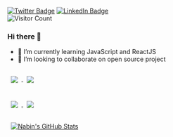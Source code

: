 [![Twitter Badge](https://img.shields.io/badge/Twitter-Profile-informational?style=flat&logo=twitter&logoColor=white&color=1CA2F1)](https://twitter.com/ahmednabin)
[![LinkedIn Badge](https://img.shields.io/badge/LinkedIn-Profile-informational?style=flat&logo=linkedin&logoColor=white&color=0D76A8)](https://www.linkedin.com/in/ahmednabin/) \
![Visitor Count](https://profile-counter.glitch.me/{nabin47}/count.svg)



### Hi there 👋

<!--I am Jubair Ahmed Nabin, currently working as a Lecturer in the Department of CSE at IUBAT. I have finished my graduation from the Department of CSE at CUET.-->


<!-- **nabin47/nabin47** is a ✨ _special_ ✨ repository because its `README.md` (this file) appears on your GitHub profile.

Here are some ideas to get you started: -->

- 🌱 I’m currently learning JavaScript and ReactJS
- 👯 I’m looking to collaborate on open source project
<!-- - 🤔 I’m looking for help with ...
- 💬 Ask me about ...
- 📫 How to reach me: ...
- 😄 Pronouns: ...
- ⚡ Fun fact: ... -->

<a href="https://github.com/nabin47/housing-price-prediction-app">
  <img align="center" style="margin:1rem 0.5rem" src="https://github-readme-stats.vercel.app/api/pin/?username=nabin47&repo=housing-price-prediction-app&title_color=ffffff&text_color=c9cacc&icon_color=4AB197&bg_color=0d1117" />
</a>

<a href="https://github.com/nabin47/m-edit">
  <img align="center" style="margin:0.5rem" src="https://github-readme-stats.vercel.app/api/pin/?username=nabin47&repo=m-edit&title_color=ffffff&text_color=c9cacc&icon_color=4AB197&bg_color=0d1117" />
</a>

<br>
<br>

<a href="https://github.com/nabin47/med-api">
  <img align="center" style="margin:0.5rem" src="https://github-readme-stats.vercel.app/api/pin/?username=nabin47&repo=med-api&title_color=ffffff&text_color=c9cacc&icon_color=4AB197&bg_color=0d1117" />
</a>

<a href="https://github.com/nabin47/get-doggos">
  <img align="center" style="margin:0.5rem" src="https://github-readme-stats.vercel.app/api/pin/?username=nabin47&repo=get-doggos&title_color=ffffff&text_color=c9cacc&icon_color=4AB197&bg_color=0d1117" />
</a>

<br>
<br>

<!-- <a href="https://github.com/nabin47">
  <img align="center" style="margin:0.5rem" src="https://github-readme-stats.vercel.app/api/top-langs/?username=nabin47&layout=donut&hide=html,css&title_color=ffffff&text_color=c9cacc&icon_color=4AB197&bg_color=1A2B34" />
</a>

<br> -->

<!-- [![Top Langs](https://github-readme-stats.vercel.app/api/top-langs/?username=anuraghazra&layout=compact)](https://github.com/anuraghazra/github-readme-stats) -->

<a href="https://github.com/nabin47">
  <img align="center" style="margin:0.5rem" src="https://github-readme-stats.vercel.app/api?username=nabin47&show_icons=true&count_private=true&title_color=ffffff&text_color=c9cacc&icon_color=4AB097&bg_color=0d1117" alt="Nabin's GitHub Stats" />
</a>
